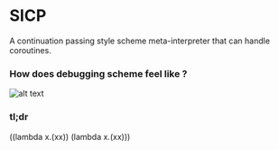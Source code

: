 # SICP

A continuation passing style scheme meta-interpreter that can handle coroutines.

### How does debugging scheme feel like ?
![alt text](https://i.imgur.com/e16qOEj.gif
 "Debugging scheme")

### tl;dr

((lambda x.(xx)) (lambda x.(xx)))
